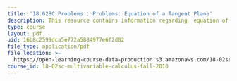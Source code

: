 ```yaml
---
title: '18.02SC Problems : Problems: Equation of a Tangent Plane'
description: This resource contains information regarding  equation of a tangent plane.
type: course
layout: pdf
uid: 16b8c2599dca5e772a5884977e6f2d02
file_type: application/pdf
file_location: >-
  https://open-learning-course-data-production.s3.amazonaws.com/18-02sc-multivariable-calculus-fall-2010/16b8c2599dca5e772a5884977e6f2d02_MIT18_02SC_pb_44_quest.pdf
course_id: 18-02sc-multivariable-calculus-fall-2010
---
```

